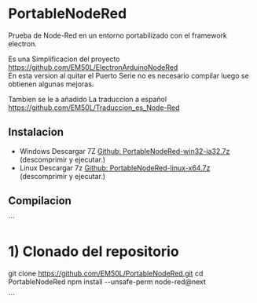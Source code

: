 # PortableNodeRed
Prueba de Node-Red en un entorno portabilizado con el framework electron.

Es una Simplificacion del proyecto https://github.com/EM50L/ElectronArduinoNodeRed  
En esta version al quitar el Puerto Serie no es necesario compilar luego se obtienen algunas mejoras.  

Tambien se le a añadido La traduccion a español
https://github.com/EM50L/Traduccion_es_Node-Red


## Instalacion 
- Windows Descargar 7Z [Github: PortableNodeRed-win32-ia32.7z](https://github.com/EM50L/PortableNodeRed/releases/download/v1.0.0/PortableNodeRed-win32-ia32.7z) 
 (descomprimir y ejecutar.) <!---->
- Linux Descargar 7z [Github: PortableNodeRed-linux-x64.7z](https://github.com/EM50L/PortableNodeRed/releases/download/v1.0.0/PortableNodeRed-linux-x64.7z) 
 (descomprimir y ejecutar.) <!---->

## Compilacion 

´´´
# 1) Clonado del repositorio
git clone https://github.com/EM50L/PortableNodeRed.git
cd PortableNodeRed
npm install --unsafe-perm node-red@next

´´´
